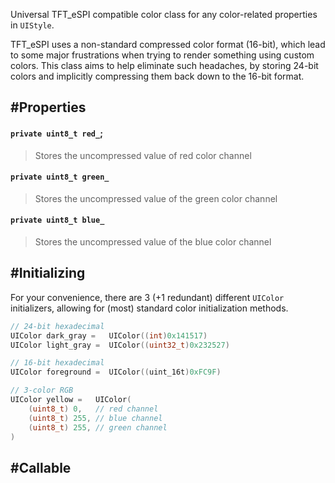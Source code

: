 Universal TFT_eSPI compatible color class for any color-related properties in `UIStyle`.

TFT_eSPI uses a non-standard compressed color format (16-bit), which lead to some major frustrations when trying to render something using custom colors. This class aims to help eliminate such headaches, by storing 24-bit colors and implicitly compressing them back down to the 16-bit format.

## #Properties
#### `private uint8_t red_`;
> Stores the uncompressed value of red color channel

#### `private uint8_t green_`
> Stores the uncompressed value of the green color channel

#### `private uint8_t blue_`
> Stores the uncompressed value of the blue color channel


## #Initializing 
For your convenience, there are 3 (+1 redundant) different `UIColor` initializers, allowing for (most) standard color initialization methods.
```c++
// 24-bit hexadecimal
UIColor dark_gray =   UIColor((int)0x141517) 
UIColor light_gray =  UIColor((uint32_t)0x232527) 

// 16-bit hexadecimal
UIColor foreground =  UIColor((uint_16t)0xFC9F) 

// 3-color RGB
UIColor yellow =   UIColor(
	(uint8_t) 0,   // red channel
	(uint8_t) 255, // blue channel
	(uint8_t) 255, // green channel
)
```


## #Callable
